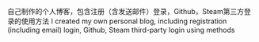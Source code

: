 自己制作的个人博客，包含注册（含发送邮件）登录，Github，Steam第三方登录的使用方法
I created my own personal blog, including registration (including email) login, Github, Steam third-party login using methods

